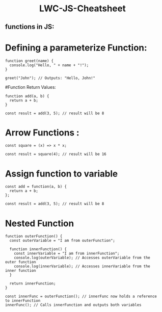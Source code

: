 <div align="center"> <h1>LWC-JS-Cheatsheet</h1></div>

## functions in JS:

# Defining a parameterize Function:
```
function greet(name) {
  console.log("Hello, " + name + "!");
}

greet("John"); // Outputs: "Hello, John!"
```
#Function Return Values:
```
function add(a, b) {
  return a + b;
}

const result = add(3, 5); // result will be 8
```
# Arrow Functions :
```
const square = (x) => x * x;

const result = square(4); // result will be 16
```

# Assign function to variable
```
const add = function(a, b) {
  return a + b;
};

const result = add(3, 5); // result will be 8
```

# Nested Function 
```
function outerFunction() {
  const outerVariable = "I am from outerFunction";

  function innerFunction() {
    const innerVariable = "I am from innerFunction";
    console.log(outerVariable); // Accesses outerVariable from the outer function
    console.log(innerVariable); // Accesses innerVariable from the inner function
  }

  return innerFunction;
}

const innerFunc = outerFunction(); // innerFunc now holds a reference to innerFunction
innerFunc(); // Calls innerFunction and outputs both variables
```
